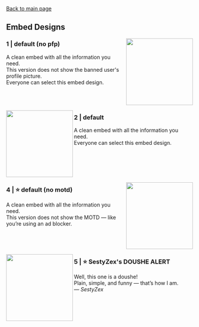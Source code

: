 [Back to main page](https://github.com/afteryparty/Afterparty-Legal-Documentation/blob/main/GuardianLink-Network/README.md)

## Embed Designs

<img align="right" height="180" src="./images/Embeds/1.png" />

### 1 | default (no pfp)
A clean embed with all the information you need.  
This version does not show the banned user's profile picture.  
Everyone can select this embed design.  
<br clear="all" />

<img align="left" height="180" src="./images/Embeds/2.png" />

### 2 | default
A clean embed with all the information you need.  
Everyone can select this embed design.  
<br clear="all" />

<img align="right" height="180" src="./images/Embeds/4.png" />

### 4 | ⭐ default (no motd)
A clean embed with all the information you need.  
This version does not show the MOTD — like you’re using an ad blocker.  
<br clear="all" />

<img align="left" height="180" src="./images/Embeds/5.png" />

### 5 | ⭐ SestyZex's DOUSHE ALERT
Well, this one is a doushe!  
Plain, simple, and funny — that’s how I am.  
— *SestyZex*  
<br clear="all" />
